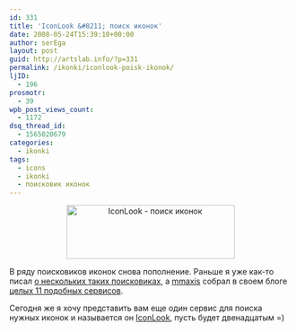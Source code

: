 ```yaml
---
id: 331
title: 'IconLook &#8211; поиск иконок'
date: 2008-05-24T15:39:10+00:00
author: serEga
layout: post
guid: http://artslab.info/?p=331
permalink: /ikonki/iconlook-poisk-ikonok/
ljID:
  - 196
prosmotr:
  - 39
wpb_post_views_count:
  - 1172
dsq_thread_id:
  - 1565020679
categories:
  - ikonki
tags:
  - icons
  - ikonki
  - поисковик иконок
---
```

<p style="text-align: center;">
  <a class="lightview" href="{{site.img_cdn}}/iconlook.jpg"><img class="alignnone size-medium wp-image-332" title="iconlook" src="{{site.img_cdn}}/iconlook-300x96.jpg" alt="IconLook - поиск иконок" width="300" height="96" srcset="{{site.img_cdn}}/iconlook-300x96.jpg 300w, {{site.img_cdn}}/iconlook.jpg 615w" sizes="(max-width: 300px) 100vw, 300px" /></a>
</p>

В ряду поисковиков иконок снова пополнение. Раньше я уже как-то писал <a title="поисковики иконок" href="http://artslab.info/?p=204" target="_blank">о нескольких таких поисковиках</a>, а <a href="http://mmaxis.info/" target="_blank">mmaxis</a> собрал в своем блоге <a href="http://mmaxis.info/2008/04/17/11-portalov-dlya-vybora-ikonok/#more-128" target="_blank">целых 11 подобных сервисов</a>.

Сегодня же я хочу представить вам еще один сервис для поиска нужных иконок и называется он <a href="http://www.iconlook.com/" target="_blank">IconLook</a>, пусть будет двенадцатым =)